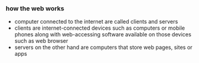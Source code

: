 ### how the web works
- computer connected to the internet are called clients and servers
- clients are internet-connected devices such as computers or mobile phones along with web-accessing software available on those devices such as web browser
- servers on the other hand are computers that store web pages, sites or apps
